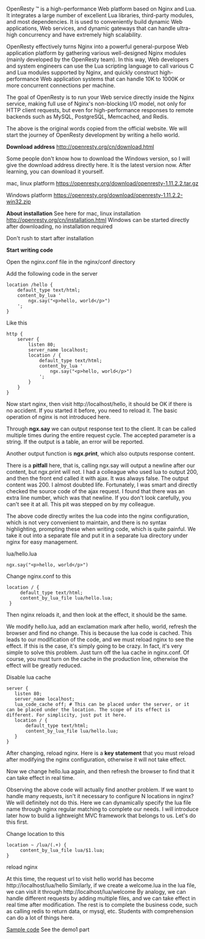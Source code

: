  OpenResty ™ is a high-performance Web platform based on Nginx and Lua. It integrates a large number of excellent Lua libraries, third-party modules, and most dependencies. It is used to conveniently build dynamic Web applications, Web services, and dynamic gateways that can handle ultra-high concurrency and have extremely high scalability.

OpenResty effectively turns Nginx into a powerful general-purpose Web application platform by gathering various well-designed Nginx modules (mainly developed by the OpenResty team). In this way, Web developers and system engineers can use the Lua scripting language to call various C and Lua modules supported by Nginx, and quickly construct high-performance Web application systems that can handle 10K to 1000K or more concurrent connections per machine.

The goal of OpenResty is to run your Web service directly inside the Nginx service, making full use of Nginx's non-blocking I/O model, not only for HTTP client requests, but even for high-performance responses to remote backends such as MySQL, PostgreSQL, Memcached, and Redis.

The above is the original words copied from the official website. We will start the journey of OpenResty development by writing a hello world.

**Download address**
http://openresty.org/cn/download.html

Some people don't know how to download the Windows version, so I will give the download address directly here. It is the latest version now. After learning, you can download it yourself.

mac, linux platform
https://openresty.org/download/openresty-1.11.2.2.tar.gz

Windows platform
https://openresty.org/download/openresty-1.11.2.2-win32.zip

**About installation**
See here for mac, linux installation http://openresty.org/cn/installation.html
Windows can be started directly after downloading, no installation required

Don't rush to start after installation

**Start writing code**

Open the nginx.conf file in the nginx/conf directory

Add the following code in the server
```
location /hello {
    default_type text/html;
    content_by_lua '
        ngx.say("<p>hello, world</p>")
    ';
}
```

Like this
```
http {
    server {
        listen 80;
        server_name localhost;
        location / {
            default_type text/html;
            content_by_lua '
                ngx.say("<p>hello, world</p>")
            ';
        }
    }
}
```

Now start nginx, then visit http://localhost/hello, it should be OK if there is no accident. If you started it before, you need to reload it. The basic operation of nginx is not introduced here.

Through **ngx.say** we can output response text to the client. It can be called multiple times during the entire request cycle. The accepted parameter is a string. If the output is a table, an error will be reported.

Another output function is **ngx.print**, which also outputs response content.

There is a **pitfall** here, that is, calling ngx.say will output a newline after our content, but ngx.print will not. I had a colleague who used lua to output 200, and then the front end called it with ajax. It was always false. The output content was 200. I almost doubted life. Fortunately, I was smart and directly checked the source code of the ajax request. I found that there was an extra line number, which was that newline. If you don't look carefully, you can't see it at all. This pit was stepped on by my colleague.

The above code directly writes the lua code into the nginx configuration, which is not very convenient to maintain, and there is no syntax highlighting, prompting these when writing code, which is quite painful. We take it out into a separate file and put it in a separate lua directory under nginx for easy management.

lua/hello.lua
```
ngx.say("<p>hello, world</p>")
```

Change nginx.conf to this
```
location / {
     default_type text/html;
     content_by_lua_file lua/hello.lua;
 }
```

Then nginx reloads it, and then look at the effect, it should be the same.

We modify hello.lua, add an exclamation mark after hello, world, refresh the browser and find no change. This is because the lua code is cached. This leads to our modification of the code, and we must reload nginx to see the effect. If this is the case, it's simply going to be crazy. In fact, it's very simple to solve this problem. Just turn off the lua cache in nginx.conf. Of course, you must turn on the cache in the production line, otherwise the effect will be greatly reduced.

Disable lua cache
```
server {
   listen 80;
   server_name localhost;
   lua_code_cache off; # This can be placed under the server, or it can be placed under the location. The scope of its effect is different. For simplicity, just put it here.
   location / {
       default_type text/html;
       content_by_lua_file lua/hello.lua;
   }
}
```
After changing, reload nginx. Here is a **key statement** that you must reload after modifying the nginx configuration, otherwise it will not take effect.

Now we change hello.lua again, and then refresh the browser to find that it can take effect in real time.

Observing the above code will actually find another problem. If we want to handle many requests, isn't it necessary to configure N locations in nginx? We will definitely not do this. Here we can dynamically specify the lua file name through nginx regular matching to complete our needs. I will introduce later how to build a lightweight MVC framework that belongs to us. Let's do this first.

Change location to this
```
location ~ /lua/(.+) {
	 content_by_lua_file lua/$1.lua;
}
```

reload nginx

At this time, the request url to visit hello world has become
http://localhost/lua/hello
Similarly, if we create a welcome.lua in the lua file, we can visit it through
http://localhost/lua/welcome
By analogy, we can handle different requests by adding multiple files, and we can take effect in real time after modification. The rest is to complete the business code, such as calling redis to return data, or mysql, etc. Students with comprehension can do a lot of things here.

[Sample code](https://github.com/362228416/openresty-web-dev) See the demo1 part
